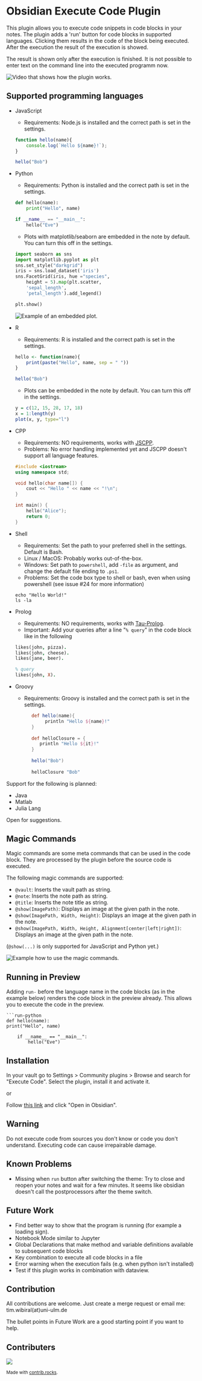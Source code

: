 # Obsidian Execute Code Plugin

This plugin allows you to execute code snippets in code blocks in your notes. The plugin adds a 'run' button for code blocks in supported languages. Clicking them results in the code of the block being executed. After the execution the result of the execution is showed. 

The result is shown only after the execution is finished. It is not possible to enter text on the command line into the
executed programm now.

![Video that shows how the plugin works.](https://github.com/twibiral/obsidian-execute-code/blob/master/images/execute_code_example.gif?raw=true)

## Supported programming languages

- JavaScript 
    - Requirements: Node.js is installed and the correct path is set in the settings.
    ```javascript
    function hello(name){
        console.log(`Hello ${name}!`);
    }
	
    hello("Bob")
    ```

- Python
	- Requirements: Python is installed and the correct path is set in the settings.
    ```python
    def hello(name):
        print("Hello", name)

    if __name__ == "__main__":
        hello("Eve")
    ```

	- Plots with matplotlib/seaborn are embedded in the note by default. You can turn this off in the settings.
    ```python
    import seaborn as sns
    import matplotlib.pyplot as plt
    sns.set_style("darkgrid")
    iris = sns.load_dataset('iris')
    sns.FacetGrid(iris, hue ="species",
        height = 5).map(plt.scatter,
        'sepal_length',
        'petal_length').add_legend()

    plt.show()
	```
  ![Example of an embedded plot.](https://github.com/twibiral/obsidian-execute-code/blob/master/images/plotting_example.png?raw=true)

- R
	- Requirements: R is installed and the correct path is set in the settings.
    ```r
    hello <- function(name){
        print(paste("Hello", name, sep = " "))
    }
	
    hello("Bob")
    ```
	- Plots can be embedded in the note by default. You can turn this off in the settings.
    ```r
	y = c(12, 15, 28, 17, 18)
	x = 1:length(y)
	plot(x, y, type="l")
    ```

- CPP
	- Requirements: NO requirements, works with [JSCPP](https://github.com/felixhao28/JSCPP).
	- Problems: No error handling implemented yet and JSCPP doesn't support all language features.
    ```cpp
    #include <iostream>
    using namespace std;

    void hello(char name[]) {
        cout << "Hello " << name << "!\n";
    }

    int main() {
        hello("Alice");
        return 0;
    }
    ```
  
- Shell
    - Requirements: Set the path to your preferred shell in the settings. Default is Bash.
    - Linux / MacOS: Probably works out-of-the-box.
    - Windows: Set path to `powershell`, add `-file` as argument, and change the default file ending to ``.ps1``.
    - Problems: Set the code box type to shell or bash, even when using powershell (see issue #24 for more information)
    ```shell
    echo "Hello World!"
    ls -la
    ```
	
- Prolog
   - Requirements: NO requirements, works with [Tau-Prolog](https://github.com/tau-prolog/tau-prolog).
   - Important: Add your queries after a line "`% query`" in the code block like in the following 
    ```prolog
    likes(john, pizza).
    likes(john, cheese).
    likes(jane, beer).
	
    % query
    likes(john, X).
    ```

- Groovy
	- Requirements: Groovy is installed and the correct path is set in the settings.
  ```groovy
        def hello(name){  
             println "Hello ${name}!" 
        }  
		
        def helloClosure = {  
           println "Hello ${it}!" 
        }  
		
        hello("Bob")
		
        helloClosure "Bob"
    ```

Support for the following is planned:

- Java
- Matlab
- Julia Lang

Open for suggestions.

## Magic Commands

Magic commands are some meta commands that can be used in the code block. They are processed by the plugin before the
source code is executed.

The following magic commands are supported:

- `@vault`: Inserts the vault path as string.
- `@note`: Inserts the note path as string.
- `@title`: Inserts the note title as string.
- `@show(ImagePath)`: Displays an image at the given path in the note.
- `@show(ImagePath, Width, Height)`: Displays an image at the given path in the note.
- `@show(ImagePath, Width, Height, Alignment[center|left|right])`: Displays an image at the given path in the
  note.

(`@show(...)` is only supported for JavaScript and Python yet.)

![Example how to use the magic commands.](https://github.com/twibiral/obsidian-execute-code/blob/master/images/magic_example.png?raw=true)

## Running in Preview

Adding `run-` before the language name in the code blocks (as in the example below) renders the code block in the
preview already.
This allows you to execute the code in the preview.

```
```run-python
def hello(name):
print("Hello", name)

    if __name__ == "__main__":
        hello("Eve")
`````` 

## Installation

In your vault go to Settings > Community plugins > Browse and search for "Execute Code". Select the plugin, install it
and activate it.

or

Follow [this link](https://obsidian.md/plugins?search=execute%20code#) and click "Open in Obsidian".

## Warning
Do not execute code from sources you don't know or code you don't understand. Executing code can cause irrepairable damage.

## Known Problems
- Missing when `run` button after switching the theme: Try to close and reopen your notes and wait for a few minutes. It seems like obsidian doesn't call the postprocessors after the theme switch.

## Future Work
- Find better way to show that the program is running (for example a loading sign).
- Notebook Mode similar to Jupyter
- Global Declarations that make method and variable definitions available to subsequent code blocks
- Key combination to execute all code blocks in a file
- Error warning when the execution fails (e.g. when python isn't installed)
- Test if this plugin works in combination with dataview.

## Contribution
All contributions are welcome. Just create a merge request or email me: tim.wibiral(at)uni-ulm.de

The bullet points in Future Work are a good starting point if you want to help.

## Contributers
<a href="https://github.com/twibiral/obsidian-execute-code/graphs/contributors">
  <img src="https://contrib.rocks/image?repo=twibiral/obsidian-execute-code" />
</a>



<sub>Made with [contrib.rocks](https://contrib.rocks).</sub>
